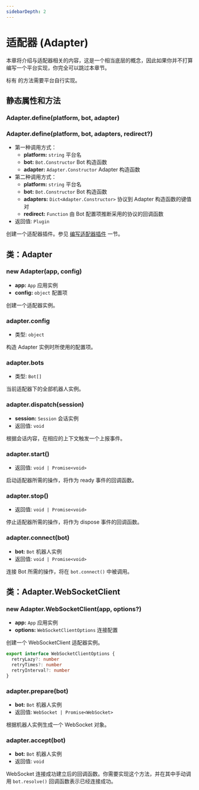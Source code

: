 ```yaml
---
sidebarDepth: 2
---
```


# 适配器 (Adapter)

本章将介绍与适配器相关的内容，这是一个相当底层的概念，因此如果你并不打算编写一个平台实现，你完全可以跳过本章节。

标有 <Badge text="abstract" vertical="baseline"/> 的方法需要平台自行实现。

## 静态属性和方法

### Adapter.define(platform, bot, adapter)
### Adapter.define(platform, bot, adapters, redirect?)

- 第一种调用方式：
  - **platform:** `string` 平台名
  - **bot:** `Bot.Constructor` Bot 构造函数
  - **adapter:** `Adapter.Constructor` Adapter 构造函数
- 第二种调用方式：
  - **platform:** `string` 平台名
  - **bot:** `Bot.Constructor` Bot 构造函数
  - **adapters:** `Dict<Adapter.Constructor>` 协议到 Adapter 构造函数的键值对
  - **redirect:** `Function` 由 Bot 配置项推断采用的协议的回调函数
- 返回值: `Plugin`

创建一个适配器插件。参见 [编写适配器插件](../../guide/adapter/writing.md) 一节。

## 类：Adapter

### new Adapter(app, config)

- **app:** `App` 应用实例
- **config:** `object` 配置项

创建一个适配器实例。

### adapter.config

- 类型: `object`

构造 Adapter 实例时所使用的配置项。

### adapter.bots

- 类型: `Bot[]`

当前适配器下的全部机器人实例。

### adapter.dispatch(session)

- **session:** `Session` 会话实例
- 返回值: `void`

根据会话内容，在相应的上下文触发一个上报事件。

### adapter.start() <Badge text="abstract"/>

- 返回值: `void | Promise<void>`

启动适配器所需的操作，将作为 ready 事件的回调函数。

### adapter.stop() <Badge text="abstract"/>

- 返回值: `void | Promise<void>`

停止适配器所需的操作，将作为 dispose 事件的回调函数。

### adapter.connect(bot) <Badge text="abstract"/>

- **bot:** `Bot` 机器人实例
- 返回值: `void | Promise<void>`

连接 Bot 所需的操作，将在 `bot.connect()` 中被调用。

## 类：Adapter.WebSocketClient

### new Adapter.WebSocketClient(app, options?)

- **app:** `App` 应用实例
- **options:** `WebSocketClientOptions` 连接配置

创建一个 WebSocketClient 适配器实例。

```ts
export interface WebSocketClientOptions {
  retryLazy?: number
  retryTimes?: number
  retryInterval?: number
}
```

### adapter.prepare(bot) <Badge text="abstract"/>

- **bot:** `Bot` 机器人实例
- 返回值: `WebSocket | Promise<WebSocket>`

根据机器人实例生成一个 WebSocket 对象。

### adapter.accept(bot) <Badge text="abstract"/>

- **bot:** `Bot` 机器人实例
- 返回值: `void`

WebSocket 连接成功建立后的回调函数。你需要实现这个方法，并在其中手动调用 `bot.resolve()` 回调函数表示已经连接成功。
